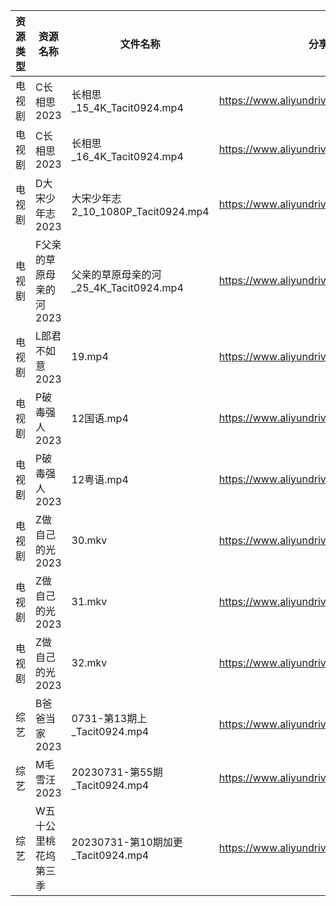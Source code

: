 | 资源类型 | 资源名称           | 文件名称                          | 分享链接                                      | 更新时间       |
| ---- | -------------- | ----------------------------- | ----------------------------------------- | ---------- |
| 电视剧  | C长相思2023       | 长相思_15_4K_Tacit0924.mp4       | https://www.aliyundrive.com/s/4u3FpioY6BR | 2023-08-01 |
| 电视剧  | C长相思2023       | 长相思_16_4K_Tacit0924.mp4       | https://www.aliyundrive.com/s/4u3FpioY6BR | 2023-08-01 |
| 电视剧  | D大宋少年志2023     | 大宋少年志2_10_1080P_Tacit0924.mp4 | https://www.aliyundrive.com/s/Be2ceEjJu56 | 2023-08-01 |
| 电视剧  | F父亲的草原母亲的河2023 | 父亲的草原母亲的河_25_4K_Tacit0924.mp4 | https://www.aliyundrive.com/s/YqgsgnJkpDn | 2023-08-01 |
| 电视剧  | L郎君不如意2023     | 19.mp4                        | https://www.aliyundrive.com/s/t5SwfgT4MyL | 2023-08-01 |
| 电视剧  | P破毒强人2023      | 12国语.mp4                      | https://www.aliyundrive.com/s/N9L3L9L9hNr | 2023-08-01 |
| 电视剧  | P破毒强人2023      | 12粤语.mp4                      | https://www.aliyundrive.com/s/N9L3L9L9hNr | 2023-08-01 |
| 电视剧  | Z做自己的光2023     | 30.mkv                        | https://www.aliyundrive.com/s/ZuH7v2Grwfq | 2023-08-01 |
| 电视剧  | Z做自己的光2023     | 31.mkv                        | https://www.aliyundrive.com/s/ZuH7v2Grwfq | 2023-08-01 |
| 电视剧  | Z做自己的光2023     | 32.mkv                        | https://www.aliyundrive.com/s/ZuH7v2Grwfq | 2023-08-01 |
| 综艺   | B爸爸当家2023      | 0731-第13期上_Tacit0924.mp4      | https://www.aliyundrive.com/s/SqHa3g1TkvY | 2023-08-01 |
| 综艺   | M毛雪汪2023       | 20230731-第55期_Tacit0924.mp4   | https://www.aliyundrive.com/s/asPqfgPRqAg | 2023-08-01 |
| 综艺   | W五十公里桃花坞第三季    | 20230731-第10期加更_Tacit0924.mp4 | https://www.aliyundrive.com/s/UM8vBhV25fT | 2023-08-01 |
